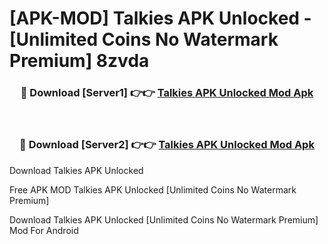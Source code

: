 # [APK-MOD] Talkies APK Unlocked - [Unlimited Coins No Watermark Premium] 8zvda



<div align="center">
<h3>🔴 Download [Server1] 👉👉 <a href="https://momento.my/?title=Talkies_APK_Unlocked">Talkies APK Unlocked Mod Apk</a></h3><br>

<h3>🔴 Download [Server2] 👉👉 <a href="https://momento.my/?title=Talkies_APK_Unlocked">Talkies APK Unlocked Mod Apk</a></h3>
</div>



Download Talkies APK Unlocked 

Free APK MOD Talkies APK Unlocked [Unlimited Coins No Watermark Premium]

Download Talkies APK Unlocked [Unlimited Coins No Watermark Premium] Mod For Android
